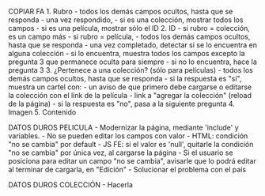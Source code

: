 COPIAR FA
	1. Rubro
		- todos los demás campos ocultos, hasta que se responda
		- una vez respondido,
			- si es una colección, mostrar todos los campos
			- si es una película, mostrar sólo el ID
	2. ID
		- si rubro = colección, es un campo más
		- si rubro = película,
			- todos los demás campos ocultos, hasta que se responda
			- una vez completado, detectar si se lo encuentra en alguna colección
				- si lo encuentra, muestra todos los campos excepto la pregunta 3 que permanece oculta para siempre
				- si no lo encuentra, hace la pregunta 3
	3. ¿Pertenece a una colección? (sólo para películas)
		- todos los demás campos ocultos, hasta que se responda
			- si la respuesta es "sí", muestra un cartel con:
				- un aviso de que primero debe cargarse o editarse la colección con el link de la película
				- link a "agregar la colección" (reload de la página)
			- si la respuesta es "no", pasa a la siguiente pregunta
	4. Imagen
	5. Contenido

DATOS DUROS PELICULA
	- Modernizar la página, mediante 'include' y variables.
	- No se pueden editar los campos con valor
		- HTML: condición "no se cambia" por default
		- JS FE: si el valor es 'null', quitarle la condición "no se cambia" por única vez, al cargarse la página
		- Si el usuario se posiciona para editar un campo "no se cambia", avisarle que lo podrá editar al terminar de cargarla, en "Edición"
	- Solucionar el problema con el país

DATOS DUROS COLECCIÓN
	- Hacerla